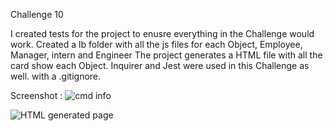 Challenge 10

I created tests for the project to enusre everything in the Challenge would work. 
Created a lb folder with all the js files for each Object, Employee, Manager, intern and Engineer
The project generates a HTML file with all the card show each Object. 
Inquirer and Jest were used in this Challenge as well. with a .gitignore. 


Screenshot :
![cmd info](https://user-images.githubusercontent.com/91295870/146644553-da1d75bd-ee4c-4cda-8bfe-599473bf1976.png)


![HTML generated page](https://user-images.githubusercontent.com/91295870/146644569-6dc8b50d-b430-43be-a373-f91990812d7d.png)
